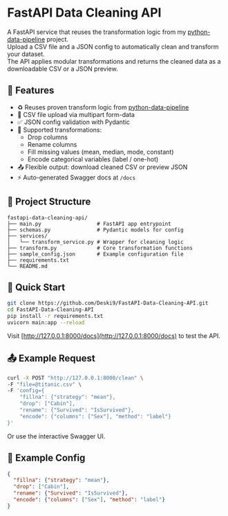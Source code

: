 # FastAPI Data Cleaning API

A FastAPI service that reuses the transformation logic from my [python-data-pipeline](https://github.com/Deski9/python-data-pipeline) project.  
Upload a CSV file and a JSON config to automatically clean and transform your dataset.  
The API applies modular transformations and returns the cleaned data as a downloadable CSV or a JSON preview.

## 🔧 Features
- ♻️ Reuses proven transform logic from [python-data-pipeline](https://github.com/Deski9/python-data-pipeline)
- 📂 CSV file upload via multipart form-data  
- ✅ JSON config validation with Pydantic  
- 🧹 Supported transformations:  
  - Drop columns  
  - Rename columns  
  - Fill missing values (mean, median, mode, constant)  
  - Encode categorical variables (label / one-hot)  
- 📤 Flexible output: download cleaned CSV or preview JSON  
- ⚡ Auto-generated Swagger docs at `/docs`  

## 📁 Project Structure
```
fastapi-data-cleaning-api/
├── main.py                  # FastAPI app entrypoint
├── schemas.py               # Pydantic models for config
├── services/
│   └── transform_service.py # Wrapper for cleaning logic
├── transform.py             # Core transformation functions
├── sample_config.json       # Example configuration file
├── requirements.txt
└── README.md
```

## 🚀 Quick Start

```bash
git clone https://github.com/Deski9/FastAPI-Data-Cleaning-API.git
cd FastAPI-Data-Cleaning-API
pip install -r requirements.txt
uvicorn main:app --reload
```

Visit [http://127.0.0.1:8000/docs](http://127.0.0.1:8000/docs) to test the API.

## 📤 Example Request

```bash
curl -X POST "http://127.0.0.1:8000/clean" \
-F "file=@titanic.csv" \
-F 'config={
    "fillna": {"strategy": "mean"},
    "drop": ["Cabin"],
    "rename": {"Survived": "IsSurvived"},
    "encode": {"columns": ["Sex"], "method": "label"}
}'
```

Or use the interactive Swagger UI.

## 🧠 Example Config

```json
{
  "fillna": {"strategy": "mean"},
  "drop": ["Cabin"],
  "rename": {"Survived": "IsSurvived"},
  "encode": {"columns": ["Sex"], "method": "label"}
}
```
